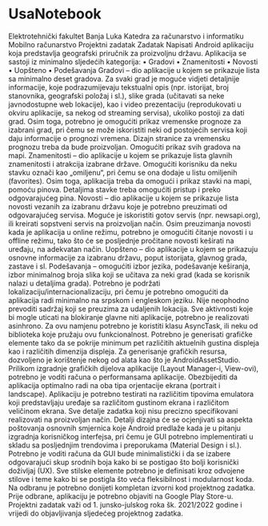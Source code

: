 # UsaNotebook
Elektrotehnički fakultet Banja Luka
Katedra za računarstvo i informatiku
Mobilno računarstvo
Projektni zadatak
Zadatak
Napisati Android aplikaciju koja predstavlja geografski priručnik za proizvoljnu
državu. Aplikacija se sastoji iz minimalno sljedećih kategorija:
• Gradovi
• Znamenitosti
• Novosti
• Uopšteno
• Podešavanja
Gradovi – dio aplikacije u kojem se prikazuje lista sa minimalno deset gradova. Za
svaki grad je moguće vidjeti detaljnije informacije, koje podrazumijevaju tekstualni opis (npr.
istorijat, broj stanovnika, geografski položaj i sl.), slike grada (učitavati sa neke javnodostupne web lokacije), kao i video prezentaciju (reprodukovati u okviru aplikacije, sa nekog
od streaming servisa), ukoliko postoji za dati grad. Osim toga, potrebno je omogućiti prikaz
vremenske prognoze za izabrani grad, pri čemu se može iskoristiti neki od postojećih servisa
koji daju informacije o prognozi vremena. Dizajn stranice za vremensku prognozu treba da
bude proizvoljan. Omogućiti prikaz svih gradova na mapi.
Znamenitosti – dio aplikacije u kojem se prikazuje lista glavnih znamenitosti i
atrakcija izabrane države. Omogućiti korisniku da neku stavku označi kao „omiljenu“, pri
čemu se ona dodaje u listu omiljenih (favorites). Osim toga, aplikacija treba da omogući i
prikaz stavki na mapi, pomoću pinova. Detaljima stavke treba omogućiti pristup i preko
odgovarajućeg pina.
Novosti – dio aplikacije u kojem se prikazuje lista novosti vezanih za izabranu državu
koje je potrebno preuzimati od odgovarajućeg servisa. Moguće je iskoristiti gotov servis
(npr. newsapi.org), ili kreirati sopstveni servis na proizvoljan način. Osim preuzimanja
novosti kada je aplikacija u online režimu, potrebno je omogućiti čitanje novosti i u offline
režimu, tako što će se posljednje pročitane novosti keširati na uređaju, na adekvatan način.
Uopšteno – dio aplikacije u kojem se prikazuju osnovne informacije za izabranu
državu, poput istorijata, glavnog grada, zastave i sl.
Podešavanja – omogućiti izbor jezika, podešavanje keširanja, izbor minimalnog broja
slika koji se učitava za neki grad (kada se korisnik nalazi u detaljima grada).
Potrebno je podržati lokalizaciju/internacionalizaciju, pri čemu je potrebno omogućiti
da aplikacija radi minimalno na srpskom i engleskom jeziku. Nije neophodno prevoditi
sadržaj koji se preuzima za udaljenih lokacija.
Sve aktivnosti koje bi mogle uticati na blokiranje glavne niti aplikacije, potrebno je
realizovati asinhrono. Za ovu namjenu potrebno je koristiti klasu AsyncTask, ili neku od
biblioteka koje pružaju ovu funkcionalnost.
Potrebno je generisati grafičke elemente tako da se pokrije minimum pet različitih
aktuelnih gustina displeja kao i različitih dimenzija displeja. Za generisanje grafičkih resursa,
dozvoljeno je korištenje nekog od alata kao što je AndroidAssetStudio. Prilikom izgradnje
grafičkih dijelova aplikacije (Layout Manager-i, View-ovi), potrebno je voditi računa o
performansama aplikacije. Obezbijediti da aplikacija optimalno radi na oba tipa orjentacije
ekrana (portrait i landscape).
Aplikaciju je potrebno testirati na različitim tipovima emulatora koji predstavljaju
uređaje sa različitom gustinom ekrana i različitom veličinom ekrana.
Sve detalje zadatka koji nisu precizno specifikovani realizovati na proizvoljan način.
Detalji dizajna će se ocjenjivati sa aspekta poštovanja osnovnih smjernica koje Android
predlaže kada je u pitanju izgradnja korisničkog interfejsa, pri čemu je GUI potrebno
implementirati u skladu sa posljednjim trendovima i preporukama (Material Design i sl.).
Potrebno je voditi računa da GUI bude minimalistički i da se izabere odgovarajući skup
srodnih boja kako bi se postigao što bolji korisnički doživljaj (UX). Sve stilske elemente
potrebno je definisati kroz odvojene stilove i teme kako bi se postigla što veća fleksibilnost i
modularnost koda.
Na odbranu je potrebno donijeti kompletan izvorni kod projektnog zadatka. Prije
odbrane, aplikaciju je potrebno objaviti na Google Play Store-u. Projektni zadatak važi od 1.
junsko-julskog roka šk. 2021/2022 godine i vrijedi do objavljivanja sljedećeg projektnog
zadatka.
